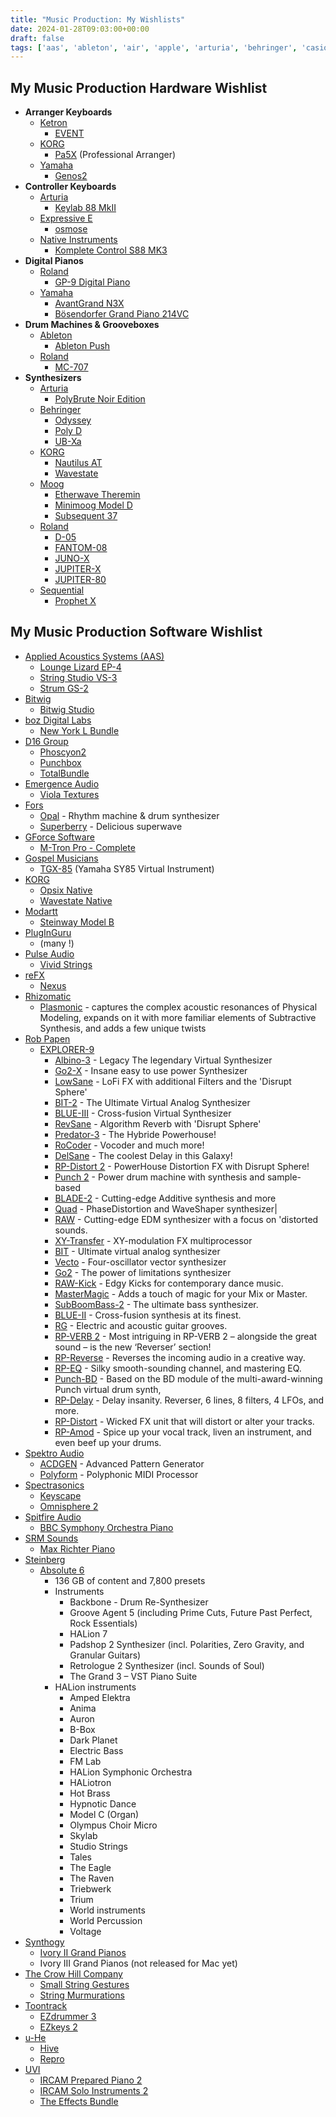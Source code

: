 ```yaml
---
title: "Music Production: My Wishlists"
date: 2024-01-28T09:03:00+00:00
draft: false
tags: ['aas', 'ableton', 'air', 'apple', 'arturia', 'behringer', 'casio', 'cherry audio', 'cubase', 'eventide', 'heavyocity', 'image-line', 'ios', 'izotope', 'jvc', 'keyboards', 'korg', 'lennardigital', 'modartt', 'moog', 'native instruments', 'novation', 'pluginguru', 'projectsam', 'roland', 'spectrasonics', 'spitfire audio', 'steinberg', 'synths', 'toontrack', 'uhe', 'uvi', 'yamaha']
---
```


## My Music Production Hardware Wishlist
- **Arranger Keyboards**
  - [Ketron](https://ketronmusic.co.uk/)
    - [EVENT](https://ketronmusic.co.uk/products/Ketron/arranger_keyboards/EVENT.html)
  - [KORG](https://apps.apple.com/us/developer/korg-inc/id363714046)
    - [Pa5X](https://www.korg.com/uk/products/synthesizers/pa5x/) (Professional Arranger)
  - [Yamaha](https://europe.yamaha.com/en/)
    - [Genos2](https://europe.yamaha.com/en/products/musical_instruments/keyboards/arranger_workstations/genos2/index.html)
- **Controller Keyboards**
  - [Arturia](https://www.arturia.com/)
    - [Keylab 88 MkII](https://www.arturia.com/products/hybrid-synths/keylab-88-mkii/overview)
  - [Expressive E](https://www.expressivee.com/)
    - [osmose](https://www.expressivee.com/2-osmose)
  - [Native Instruments](https://www.native-instruments.com)
    - [Komplete Control S88 MK3](https://www.native-instruments.com/en/products/komplete/keyboards/kontrol-s49-s61-s88/)
- **Digital Pianos**
  - [Roland](https://www.roland.com/)
    - [GP-9 Digital Piano](https://www.roland.com/global/products/gp-9/)
  - [Yamaha](https://europe.yamaha.com/en/)
    - [AvantGrand N3X](https://uk.yamaha.com/en/products/musical_instruments/pianos/avantgrand/n3x/index.html)
    - [Bösendorfer Grand Piano 214VC](https://www.yamahamusiclondon.com/Grand-Piano-214VC/pidP214VCSP)
- **Drum Machines & Grooveboxes**
  - [Ableton](https://www.ableton.com/en/)
    - [Ableton Push](https://www.ableton.com/en/push/)
  - [Roland](https://www.roland.com/)
    - [MC-707](https://www.roland.com/ca/products/mc-707/)
- **Synthesizers**
  - [Arturia](https://www.arturia.com/)
    - [PolyBrute Noir Edition](https://www.arturia.com/products/hardware-synths/polybrute-noir/overview)
  - [Behringer](https://www.behringer.com/)
    - [Odyssey](https://www.behringer.com/product.html?modelCode=P0BNY)
    - [Poly D](https://www.behringer.com/product.html?modelCode=P0D9J)
    - [UB-Xa](https://www.gearnews.com/behringer-ub-xa/)
  - [KORG](https://apps.apple.com/us/developer/korg-inc/id363714046)
    - [Nautilus AT](https://www.korg.com/uk/products/synthesizers/nautilus_at/)
    - [Wavestate](https://www.korg.com/uk/products/synthesizers/wavestate/v2.php)
  - [Moog](https://www.moogmusic.com/)
    - [Etherwave Theremin](https://www.moogmusic.com/products/etherwave-theremin)
    - [Minimoog Model D](https://www.moogmusic.com/products/minimoog-model-d)
    - [Subsequent 37](https://www.moogmusic.com/products/subsequent-37)
  - [Roland](https://www.roland.com/)
    - [D-05](https://www.roland.com/uk/products/d-05/)
    - [FANTOM-08](https://www.roland.com/global/products/fantom-08/)
    - [JUNO-X](https://www.roland.com/us/products/juno-x/)
    - [JUPITER-X](https://www.roland.com/uk/products/jupiter-x/)
    - [JUPITER-80](https://www.roland.com/uk/products/jupiter-80/)
  - [Sequential](https://sequential.com/)
    - [Prophet X](https://sequential.com/product/prophet-x/)

## My Music Production Software Wishlist
- [Applied Acoustics Systems (AAS)](https://www.applied-acoustics.com/)
  - [Lounge Lizard EP-4](https://www.applied-acoustics.com/lounge-lizard-ep-4/)
  - [String Studio VS-3](https://www.applied-acoustics.com/string-studio-vs-3/)
  - [Strum GS-2](https://www.applied-acoustics.com/strum-gs-2/)
- [Bitwig](https://www.bitwig.com/)
  - [Bitwig Studio](https://www.bitwig.com/overview/)
- [boz Digital Labs](https://www.bozdigitallabs.com/)
  - [New York L Bundle](https://www.bozdigitallabs.com/product/new-york-l-bundle/)
- [D16 Group](https://d16.pl/)
  - [Phoscyon2](https://d16.pl/phoscyon2)
  - [Punchbox](https://d16.pl/punchbox)
  - [TotalBundle](https://d16.pl/totalbundle)
- [Emergence Audio](https://emergenceaudio.com/)
  - [Viola Textures](https://emergenceaudio.com/product/viola-textures/)
- [Fors](https://fors.fm/)
  - [Opal](https://fors.fm/opal) - Rhythm machine & drum synthesizer
  - [Superberry](https://fors.fm/superberry) - Delicious superwave
- [GForce Software](https://www.gforcesoftware.com/)
  - [M-Tron Pro - Complete](https://www.gforcesoftware.com/products/m-tron-pro-complete/)
- [Gospel Musicians](https://gospelmusicians.com/)
  - [TGX-85](https://gospelmusicians.com/products/tgx85) (Yamaha SY85 Virtual Instrument)
- [KORG](https://apps.apple.com/us/developer/korg-inc/id363714046)
  - [Opsix Native](https://www.korg.com/uk/products/software/opsix_native/)
  - [Wavestate Native](https://www.korg.com/uk/products/software/wavestate_native/)
- [Modartt](https://www.modartt.com/)
  - [Steinway Model B](https://www.modartt.com/modelb)
- [PlugInGuru](https://www.pluginguru.com/)
  - (many !)
- [Pulse Audio](https://pulse.audio/)
  - [Vivid Strings](https://pulse.audio/product/vivid-strings-chamber-strings-by-pulse-audio/)
- [reFX](https://refx.com/)
  - [Nexus](https://refx.com/nexus/)
- [Rhizomatic](https://rhizomatic.fr/)
  - [Plasmonic](https://rhizomatic.fr/) - captures the complex acoustic resonances of Physical Modeling, expands on it with more familiar elements of Subtractive Synthesis, and adds a few unique twists
- [Rob Papen](https://www.robpapen.com/)
  - [EXPLORER-9](https://www.robpapen.com/explorer-9.html)
    - [Albino-3](https://www.robpapen.com/albino-3-legend.html) - Legacy The legendary Virtual Synthesizer
    - [Go2-X](https://www.robpapen.com/Go2-x.html) - Insane easy to use power Synthesizer
    - [LowSane](https://www.robpapen.com/lowsane.html) - LoFi FX with additional Filters and the 'Disrupt Sphere'
    - [BIT-2](https://www.robpapen.com/bit2.html) - The Ultimate Virtual Analog Synthesizer
    - [BLUE-III](https://www.robpapen.com/blue3.html) - Cross-fusion Virtual Synthesizer
    - [RevSane](https://www.robpapen.com/revsane.html) - Algorithm Reverb with 'Disrupt Sphere'
    - [Predator-3](https://www.robpapen.com/Predator-3.html) - The Hybride Powerhouse!
    - [RoCoder](https://www.robpapen.com/RoCoder.html) - Vocoder and much more!
    - [DelSane](https://www.robpapen.com/DelSane.html) - The coolest Delay in this Galaxy!
    - [RP-Distort 2](https://www.robpapen.com/rp-distort-2.html) - PowerHouse Distortion FX with Disrupt Sphere!
    - [Punch 2](https://www.robpapen.com/Punch2.html) - Power drum machine with synthesis and sample-based
    - [BLADE-2](https://www.robpapen.com/BLADE-2.html) - Cutting-edge Additive synthesis and more
    - [Quad](https://www.robpapen.com/Quad-vst.html) - PhaseDistortion and WaveShaper synthesizer|
    - [RAW](https://www.robpapen.com/raw.html) - Cutting-edge EDM synthesizer with a focus on 'distorted sounds.
    - [XY-Transfer](https://www.robpapen.com/XY-Transfer.html) - XY-modulation FX multiprocessor
    - [BIT](https://www.robpapen.com/bit.html) - Ultimate virtual analog synthesizer
    - [Vecto](https://www.robpapen.com/Vecto-vst.html) - Four-oscillator vector synthesizer
    - [Go2](https://www.robpapen.com/go2.html) - The power of limitations synthesizer
    - [RAW-Kick](https://www.robpapen.com/RAW-Kick.html) - Edgy Kicks for contemporary dance music.
    - [MasterMagic](https://www.robpapen.com/MasterMagic.html) - Adds a touch of magic for your Mix or Master.
    - [SubBoomBass-2](https://www.robpapen.com/subboombass-2.html) - The ultimate bass synthesizer.
    - [BLUE-II](https://www.robpapen.com/blue2.html) - Cross-fusion synthesis at its finest.
    - [RG](https://www.robpapen.com/rg.html) - Electric and acoustic guitar grooves.
    - [RP-VERB 2](https://www.robpapen.com/rp-verb2.html) - Most intriguing in RP-VERB 2 – alongside the great sound – is the new ‘Reverser’ section!
    - [RP-Reverse](https://www.robpapen.com/rp-reverse.html) - Reverses the incoming audio in a creative way. 
    - [RP-EQ](https://www.robpapen.com/rp-eq.html) - Silky smooth-sounding channel, and mastering EQ. 
    - [Punch-BD](https://www.robpapen.com/Punch-BD.html) - Based on the BD module of the multi-award-winning Punch virtual drum synth,
    - [RP-Delay](https://www.robpapen.com/rp-delay.html) - Delay insanity. Reverser, 6 lines, 8 filters, 4 LFOs, and more.
    - [RP-Distort](https://www.robpapen.com/rp-distort.html) - Wicked FX unit that will distort or alter your tracks.
    - [RP-Amod](https://www.robpapen.com/rp-amod.html) - Spice up your vocal track, liven an instrument, and even beef up your drums.
- [Spektro Audio](https://spektroaudio.com/)
  - [ACDGEN](https://spektroaudio.com/acdgen) - Advanced Pattern Generator
  - [Polyform](https://spektroaudio.com/polyform) - Polyphonic MIDI Processor
- [Spectrasonics](https://www.spectrasonics.net/)
  - [Keyscape](https://www.spectrasonics.net/products/keyscape/index.php)
  - [Omnisphere 2](https://www.spectrasonics.net/products/omnisphere/)
- [Spitfire Audio](https://www.spitfireaudio.com/)
  - [BBC Symphony Orchestra Piano](https://www.spitfireaudio.com/bbc-symphony-orchestra-piano)
- [SRM Sounds](https://srmsounds.com/)
  - [Max Richter Piano](https://srmsounds.com/products/max-richter-piano)
- [Steinberg](https://www.steinberg.net/)
  - [Absolute 6](https://www.steinberg.net/vst-instruments/absolute/)
    - 136 GB of content and 7,800 presets
    - Instruments
      - Backbone - Drum Re-Synthesizer
      - Groove Agent 5 (including Prime Cuts, Future Past Perfect, Rock Essentials)
      - HALion 7
      - Padshop 2 Synthesizer (incl. Polarities, Zero Gravity, and Granular Guitars)
      - Retrologue 2 Synthesizer (incl. Sounds of Soul)
      - The Grand 3 – VST Piano Suite
    - HALion instruments
      - Amped Elektra
      - Anima
      - Auron
      - B-Box
      - Dark Planet
      - Electric Bass
      - FM Lab
      - HALion Symphonic Orchestra
      - HALiotron
      - Hot Brass
      - Hypnotic Dance
      - Model C (Organ)
      - Olympus Choir Micro
      - Skylab
      - Studio Strings
      - Tales
      - The Eagle
      - The Raven
      - Triebwerk
      - Trium
      - World instruments
      - World Percussion
      - Voltage
- [Synthogy](https://synthogy.com/)
  - [Ivory II Grand Pianos](https://synthogy.com/index.php/products/software-products/ivory-2-grand-pianos)
  - Ivory III Grand Pianos (not released for Mac yet)
- [The Crow Hill Company](https://thecrowhillcompany.com/)
  - [Small String Gestures](https://thecrowhillcompany.com/small-string-gestures/)
  - [String Murmurations](https://thecrowhillcompany.com/string-murmurations/)
- [Toontrack](https://www.toontrack.com/)
  - [EZdrummer 3](https://www.toontrack.com/product/ezdrummer-3/)
  - [EZkeys 2](https://www.toontrack.com/ezkeys-line/)
- [u-He](https://u-he.com/)
  - [Hive](https://u-he.com/products/hive/)
  - [Repro](https://u-he.com/products/repro/)
- [UVI](https://www.uvi.net/)
  - [IRCAM Prepared Piano 2](https://www.uvi.net/en/pianos-keyboards/ircam-prepared-piano-2.html)
  - [IRCAM Solo Instruments 2](https://www.uvi.net/ircam-solo-instruments-2.html) 
  - [The Effects Bundle](https://www.uvi.net/en/effects/the-effects-bundle.html)
